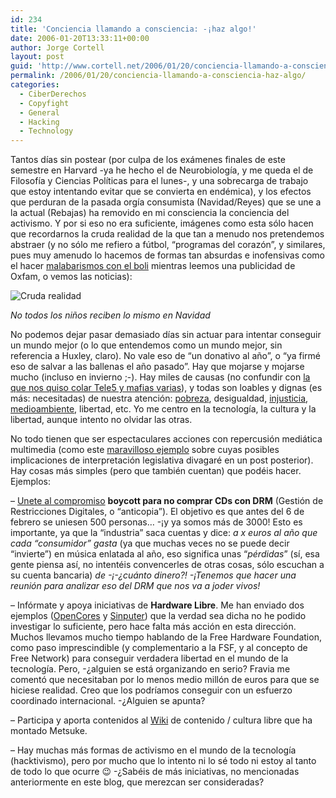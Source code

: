 ```yaml
---
id: 234
title: 'Conciencia llamando a consciencia: -¡haz algo!'
date: 2006-01-20T13:33:11+00:00
author: Jorge Cortell
layout: post
guid: 'http://www.cortell.net/2006/01/20/conciencia-llamando-a-consciencia-%c2%a1haz-algo/'
permalink: /2006/01/20/conciencia-llamando-a-consciencia-haz-algo/
categories:
  - CiberDerechos
  - Copyfight
  - General
  - Hacking
  - Technology
---
```

Tantos dí­as sin postear (por culpa de los exámenes finales de este semestre en Harvard -ya he hecho el de Neurobiologí­a, y me queda el de Filosofí­a y Ciencias Polí­ticas para el lunes-, y una sobrecarga de trabajo que estoy intentando evitar que se convierta en endémica), y los efectos que perduran de la pasada orgí­a consumista (Navidad/Reyes) que se une a la actual (Rebajas) ha removido en mi consciencia la conciencia del activismo. Y por si eso no era suficiente, imágenes como esta sólo hacen que recordarnos la cruda realidad de la que tan a menudo nos pretendemos abstraer (y no sólo me refiero a fútbol, &#8220;programas del corazón&#8221;, y similares, pues muy amenudo lo hacemos de formas tan absurdas e inofensivas como el hacer [malabarismos con el boli](http://www.pentrix.com/) mientras leemos una publicidad de Oxfam, o vemos las noticias):

![Cruda realidad](http://static.flickr.com/29/88886146_2459f8fb38.jpg)
  
_No todos los niños reciben lo mismo en Navidad_

No podemos dejar pasar demasiado dí­as sin actuar para intentar conseguir un mundo mejor (o lo que entendemos como un mundo mejor, sin referencia a Huxley, claro). No vale eso de &#8220;un donativo al año&#8221;, o &#8220;ya firmé eso de salvar a las ballenas el año pasado&#8221;. Hay que mojarse y mojarse mucho (incluso en invierno ;-). Hay miles de causas (no confundir con [la que nos quiso colar Tele5 y mafias varias](http://www.filmica.com/david_bravo/archivos/001537.html)), y todas son loables y dignas (es más: necesitadas) de nuestra atención: [pobreza](http://www.makepovertyhistory.org/index.shtml?entry=cornerwhitebandsmallleft), desigualdad, [injusticia](http://amnesty.org/), [medioambiente](http://www.greenpeace.org/international/), libertad, etc. Yo me centro en la tecnologí­a, la cultura y la libertad, aunque intento no olvidar las otras.

No todo tienen que ser espectaculares acciones con repercusión mediática multimedia (como este [maravilloso ejemplo](http://www.hispamp3.com/noticias/noticia.php?noticia=20060117083437) sobre cuyas posibles implicaciones de interpretación legislativa divagaré en un post posterior). Hay cosas más simples (pero que también cuentan) que podéis hacer. Ejemplos:

&#8211; [Unete al compromiso](http://www.pledgebank.com/boycottdrm) **boycott para no comprar CDs con DRM** (Gestión de Restricciones Digitales, o &#8220;anticopia&#8221;). El objetivo es que antes del 6 de febrero se uniesen 500 personas&#8230; -¡y ya somos más de 3000! Esto es importante, ya que la &#8220;industria&#8221; saca cuentas y dice: _a x euros al año que cada &#8220;consumidor&#8221; gasta_ (ya que muchas veces no se puede decir &#8220;invierte&#8221;) en música enlatada al año, eso significa unas &#8220;_pérdidas_&#8221; (sí­, esa gente piensa así­, no intentéis convencerles de otras cosas, sólo escuchan a su cuenta bancaria) _de -¡-¿cuánto dinero?! -¡Tenemos que hacer una reunión para analizar eso del DRM que nos va a joder vivos!_

&#8211; Infórmate y apoya iniciativas de **Hardware Libre**. Me han enviado dos ejemplos ([OpenCores](http://www.opencores.org/) y [Sinputer](http://simputer.org/)) que la verdad sea dicha no he podido investigar lo suficiente, pero hace falta más acción en esta dirección. Muchos llevamos mucho tiempo hablando de la Free Hardware Foundation, como paso imprescindible (y complementario a la FSF, y al concepto de Free Network) para conseguir verdadera libertad en el mundo de la tecnologí­a. Pero, -¿alguien se está organizando en serio? Fravia me comentó que necesitaban por lo menos medio millón de euros para que se hiciese realidad. Creo que los podrí­amos conseguir con un esfuerzo coordinado internacional. -¿Alguien se apunta?

&#8211; Participa y aporta contenidos al [Wiki](http://wikihost.org/wikis/suidad/) de contenido / cultura libre que ha montado Metsuke.

&#8211; Hay muchas más formas de activismo en el mundo de la tecnologí­a (hacktivismo), pero por mucho que lo intento ni lo sé todo ni estoy al tanto de todo lo que ocurre 😉 -¿Sabéis de más iniciativas, no mencionadas anteriormente en este blog, que merezcan ser consideradas?